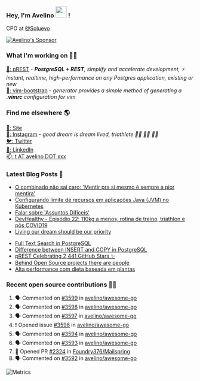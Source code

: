 ### Hey, I'm Avelino <img src="https://media.giphy.com/media/hvRJCLFzcasrR4ia7z/giphy.gif" width="30px"> !

CPO at [@Soluevo](https://soluevo.com.br/)

[![Avelino's Sponsor](https://user-images.githubusercontent.com/31996/90784634-dc4b7480-e2d7-11ea-94b0-48754ff3afb1.png)](https://github.com/sponsors/avelino)

### What I'm working on 👨‍💻

[🐘: pREST](https://github.com/prest/prest) - _**PostgreSQL + REST**, simplify and accelerate development, ⚡ instant, realtime, high-performance on any Postgres application, existing or new_<br />
[📝: vim-bootstrap](https://vim-bootstrap.com) - _generator provides a simple method of generating a **.vimrc** configuration for vim_

### Find me elsewhere 🌎

[🚀: Site](https://avelino.run) <br>
[📸: Instagram](https://instagram.com/avelinorun) - _good dream is dream lived, triathlete 🏊‍♂️ 🚴‍♂️ 🏃‍♂️_ <br>
[🐦: Twitter](https://twitter.com/avelinorun) <br>
[💼: LinkedIn](https://www.linkedin.com/in/avelinorun) <br>
[📫: t AT avelino DOT xxx](mailto:t+github@avelino.xxx)

### Latest Blog Posts 📕

<!-- BLOG:START -->
- [O combinado não sai caro: 'Mentir pra si mesmo é sempre a pior mentira'](https://avelino.run/o-combinado-nao-sai-caro-mentir-pra-si-mesmo-e-sempre-a-pior-mentira/)
- [Configurando limite de recursos em aplicações Java (JVM) no Kubernetes](https://avelino.run/configurando-limite-de-recursos-em-aplicacoes-java-jvm-no-kubernetes/)
- [Falar sobre 'Assuntos Difíceis'](https://avelino.run/falar-sobre-assuntos-dif%C3%ADceis/)
- [DevHealthy - Episódio 22: 110kg a menos, rotina de treino, triathlon e pôs COVID19](https://avelino.run/quote/lifestyle/devhealthy-22-podcast-110kg-a-menos-triathlon-pos-covid/)
- [Living our dream should be our priority](https://avelino.run/quote/lifestyle/living-our-dream-should-be-our-priority/)
<!-- BLOG:END -->
<!-- DEVTO:START -->
- [Full Text Search in PostgreSQL](https://dev.to/prestd/full-text-search-in-postgresql-4k6e)
- [Difference between INSERT and COPY in PostgreSQL](https://dev.to/prestd/difference-between-insert-and-copy-in-postgresql-1ifc)
- [pREST Celebrating 2,441 GitHub Stars ✨](https://dev.to/prestd/prest-celebrating-2-441-github-stars-9ln)
- [Behind Open Source projects there are people](https://dev.to/avelino/behind-open-source-projects-there-are-people-hd1)
- [Alta performance com dieta baseada em plantas](https://dev.to/avelino/alta-performance-com-dieta-baseada-em-plantas-ab3)
<!-- DEVTO:END -->

### Recent open source contributions 👨‍💻

<!--START_SECTION:activity-->
1. 🗣 Commented on [#3599](https://github.com/avelino/awesome-go/issues/3599) in [avelino/awesome-go](https://github.com/avelino/awesome-go)
2. 🗣 Commented on [#3598](https://github.com/avelino/awesome-go/issues/3598) in [avelino/awesome-go](https://github.com/avelino/awesome-go)
3. 🗣 Commented on [#3597](https://github.com/avelino/awesome-go/issues/3597) in [avelino/awesome-go](https://github.com/avelino/awesome-go)
4. ❗️ Opened issue [#3596](https://github.com/avelino/awesome-go/issues/3596) in [avelino/awesome-go](https://github.com/avelino/awesome-go)
5. 🗣 Commented on [#3594](https://github.com/avelino/awesome-go/issues/3594) in [avelino/awesome-go](https://github.com/avelino/awesome-go)
6. 🗣 Commented on [#3593](https://github.com/avelino/awesome-go/issues/3593) in [avelino/awesome-go](https://github.com/avelino/awesome-go)
7. 💪 Opened PR [#2324](https://github.com/Foundry376/Mailspring/pull/2324) in [Foundry376/Mailspring](https://github.com/Foundry376/Mailspring)
8. 🗣 Commented on [#3592](https://github.com/avelino/awesome-go/issues/3592) in [avelino/awesome-go](https://github.com/avelino/awesome-go)
<!--END_SECTION:activity-->

![Metrics](https://metrics.lecoq.io/avelino)
<!--
[![Avelino's Github Stats](https://github-readme-stats.vercel.app/api?username=avelino&theme=dracula&border_radius=10&hide_border=true)](https://avelino.run/about/)
-->
